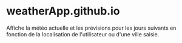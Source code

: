 # weatherApp.github.io
Affiche la météo actuelle et les prévisions pour les jours suivants en fonction de la localisation de l'utilisateur ou d'une ville saisie.
